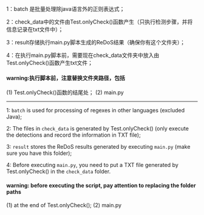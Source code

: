 1：batch 是批量处理除java语言外的正则表达式；

2：check_data中的文件由Test.onlyCheck()函数产生（只执行检测步骤，并将信息记录在txt文件中）；

3：result存储执行main.py脚本生成的ReDoS结果（确保你有这个文件夹）；

4：在执行main.py脚本前，需要现在check_data文件夹中放入由Test.onlyCheck()函数产生txt文件；

#### warning:执行脚本前，注意替换文件夹路径，包括
(1) Test.onlyCheck()函数的结尾处；
(2) main.py

---
1: `batch` is used for processing of regexes in other languages (excluded Java);

2: The files in `check_data` is generated by Test.onlyCheck() (only execute the detections and record the information in TXT file);

3: `result` stores the ReDoS results generated by executing `main.py` (make sure you have this folder);

4: Before executing `main.py`, you need to put a TXT file generated by Test.onlyCheck() in the `check_data` folder.

#### warning: before executing the script, pay attention to replacing the folder paths
(1) at the end of Test.onlyCheck();
(2) main.py